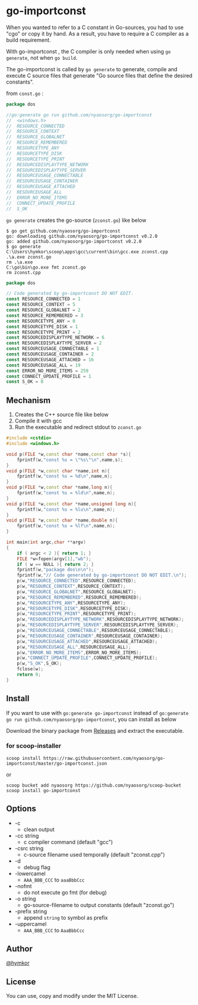 go-importconst
==============

When you wanted to refer to a C constant in Go-sources, you had to use "cgo" or copy it by hand. As a result, you have to require a C compiler as a build requirement.

With go-importconst , the C compiler is only needed when using `go generate`, not when `go build`.

The go-importconst is called by `go generate` to generate, compile and execute C source files that generate "Go source files that define the desired constants".

from `const.go` :

```go
package dos

//go:generate go run github.com/nyaosorg/go-importconst
//	<windows.h>
//	RESOURCE_CONNECTED
//	RESOURCE_CONTEXT
//	RESOURCE_GLOBALNET
//	RESOURCE_REMEMBERED
//	RESOURCETYPE_ANY
//	RESOURCETYPE_DISK
//	RESOURCETYPE_PRINT
//	RESOURCEDISPLAYTYPE_NETWORK
//	RESOURCEDISPLAYTYPE_SERVER
//	RESOURCEUSAGE_CONNECTABLE
//	RESOURCEUSAGE_CONTAINER
//	RESOURCEUSAGE_ATTACHED
//	RESOURCEUSAGE_ALL
//	ERROR_NO_MORE_ITEMS
//	CONNECT_UPDATE_PROFILE
//	S_OK
```

`go generate` creates the go-source (`zconst.go`) like below

```
$ go get github.com/nyaosorg/go-importconst
go: downloading github.com/nyaosorg/go-importconst v0.2.0
go: added github.com/nyaosorg/go-importconst v0.2.0
$ go generate
C:\Users\hymkor\scoop\apps\gcc\current\bin\gcc.exe zconst.cpp
.\a.exe zconst.go
rm .\a.exe
C:\go\bin\go.exe fmt zconst.go
rm zconst.cpp
```

```zconst.go
package dos

// Code generated by go-importconst DO NOT EDIT.
const RESOURCE_CONNECTED = 1
const RESOURCE_CONTEXT = 5
const RESOURCE_GLOBALNET = 2
const RESOURCE_REMEMBERED = 3
const RESOURCETYPE_ANY = 0
const RESOURCETYPE_DISK = 1
const RESOURCETYPE_PRINT = 2
const RESOURCEDISPLAYTYPE_NETWORK = 6
const RESOURCEDISPLAYTYPE_SERVER = 2
const RESOURCEUSAGE_CONNECTABLE = 1
const RESOURCEUSAGE_CONTAINER = 2
const RESOURCEUSAGE_ATTACHED = 16
const RESOURCEUSAGE_ALL = 19
const ERROR_NO_MORE_ITEMS = 259
const CONNECT_UPDATE_PROFILE = 1
const S_OK = 0
```

Mechanism
---------

1. Creates the C++ source file like below
2. Compile it with gcc
3. Run the executable and redirect stdout to `zconst.go`


```zconst.cpp
#include <cstdio>
#include <windows.h>

void p(FILE *w,const char *name,const char *s){
	fprintf(w,"const %s = \"%s\"\n",name,s);
}
void p(FILE *w,const char *name,int n){
	fprintf(w,"const %s = %d\n",name,n);
}
void p(FILE *w,const char *name,long n){
	fprintf(w,"const %s = %ld\n",name,n);
}
void p(FILE *w,const char *name,unsigned long n){
	fprintf(w,"const %s = %lu\n",name,n);
}
void p(FILE *w,const char *name,double n){
	fprintf(w,"const %s = %lf\n",name,n);
}

int main(int argc,char **argv)
{
    if ( argc < 2 ){ return 1; }
    FILE *w=fopen(argv[1],"wb");
    if ( w == NULL ){ return 2; }
    fprintf(w,"package dos\n\n");
    fprintf(w,"// Code generated by go-importconst DO NOT EDIT.\n");
    p(w,"RESOURCE_CONNECTED",RESOURCE_CONNECTED);
    p(w,"RESOURCE_CONTEXT",RESOURCE_CONTEXT);
    p(w,"RESOURCE_GLOBALNET",RESOURCE_GLOBALNET);
    p(w,"RESOURCE_REMEMBERED",RESOURCE_REMEMBERED);
    p(w,"RESOURCETYPE_ANY",RESOURCETYPE_ANY);
    p(w,"RESOURCETYPE_DISK",RESOURCETYPE_DISK);
    p(w,"RESOURCETYPE_PRINT",RESOURCETYPE_PRINT);
    p(w,"RESOURCEDISPLAYTYPE_NETWORK",RESOURCEDISPLAYTYPE_NETWORK);
    p(w,"RESOURCEDISPLAYTYPE_SERVER",RESOURCEDISPLAYTYPE_SERVER);
    p(w,"RESOURCEUSAGE_CONNECTABLE",RESOURCEUSAGE_CONNECTABLE);
    p(w,"RESOURCEUSAGE_CONTAINER",RESOURCEUSAGE_CONTAINER);
    p(w,"RESOURCEUSAGE_ATTACHED",RESOURCEUSAGE_ATTACHED);
    p(w,"RESOURCEUSAGE_ALL",RESOURCEUSAGE_ALL);
    p(w,"ERROR_NO_MORE_ITEMS",ERROR_NO_MORE_ITEMS);
    p(w,"CONNECT_UPDATE_PROFILE",CONNECT_UPDATE_PROFILE);
    p(w,"S_OK",S_OK);
    fclose(w);
    return 0;
}
```

Install
-------

If you want to use with `go:generate go-importconst` instead of `go:generate go run github.com/nyaosorg/go-importconst`, you can install as below

Download the binary package from [Releases](https://github.com/nyaosorg/go-importconst/releases) and extract the executable.

### for scoop-installer

```
scoop install https://raw.githubusercontent.com/nyaosorg/go-importconst/master/go-importconst.json
```

or

```
scoop bucket add nyaosorg https://github.com/nyaosorg/scoop-bucket
scoop install go-importconst
```

Options
-------

* -c
    * clean output
* -cc string
    * c compiler command (default "gcc")
* -csrc string
    * c-source filename used temporally (default "zconst.cpp")
* -d
    * debug flag
* -lowercamel
    * `AAA_BBB_CCC` to `aaaBbbCcc`
* -nofmt
    * do not execute go fmt (for debug)
* -o string
    * go-source-filename to output constants (default "zconst.go")
* -prefix string
    * append `string` to symbol as prefix
* -uppercamel
    * `AAA_BBB_CCC` to `AaaBbbCcc`

Author
------

[@hymkor](http://github.com/hymkor/)


License
-------

You can use, copy and modify under the MIT License.
